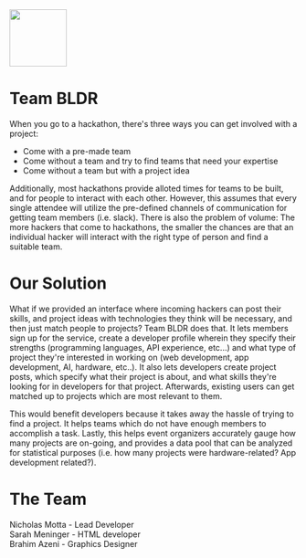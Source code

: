 <img src="https://i.imgur.com/NJql7Nm.png" style="width: 100px;">

# Team BLDR

When you go to a hackathon, there's three ways you can get involved with a project:
  - Come with a pre-made team
  - Come without a team and try to find teams that need your expertise
  - Come without a team but with a project idea

Additionally, most hackathons provide alloted times for teams to be built, and for people to interact with each other. However, this assumes that every single attendee will utilize the pre-defined channels of communication for getting team members (i.e. slack). There is also the problem of volume: The more hackers that come to hackathons, the smaller the chances are that an individual hacker will interact with the right type of person and find a suitable team.

# Our Solution

What if we provided an interface where incoming hackers can post their skills, and project ideas with technologies they think will be necessary, and then just match people to projects? Team BLDR does that. It lets members sign up for the service, create a developer profile wherein they specify their strengths (programming languages, API experience, etc...) and what type of project they're interested in working on (web development, app development, AI, hardware, etc..). It also lets developers create project posts, which specify what their project is about, and what skills they're looking for in developers for that project. Afterwards, existing users can get matched up to projects which are most relevant to them.

This would benefit developers because it takes away the hassle of trying to find a project. It helps teams which do not have enough members to accomplish a task. Lastly, this helps event organizers accurately gauge how many projects are on-going, and provides a data pool that can be analyzed for statistical purposes (i.e. how many projects were hardware-related? App development related?).


# The Team
Nicholas Motta - Lead Developer<br>
Sarah Meninger - HTML developer<br>
Brahim Azeni - Graphics Designer<br>
